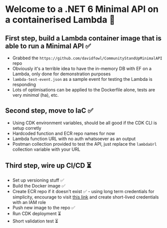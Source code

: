 # Welcome to a .NET 6 Minimal API on a containerised Lambda 👋

## First step, build a Lambda container image that is able to run a Minimal API ✅

- Grabbed the `https://github.com/davidfowl/CommunityStandUpMinimalAPI` repo
- Obviously it's a terrible idea to have the in-memory DB with EF on a Lambda, only done for demonstration purposes
- `lambda-test-event.json` as a sample event for testing the Lambda is responding
- Lots of optimisations can be applied to the Dockerfile alone, tests are very *minimal* (ha), etc.

## Second step, move to IaC ✅

- Using CDK environment variables, should be all good if the CDK CLI is setup corretly
- Hardcoded function and ECR repo names for now
- Lambda function URL with no auth whatsoever as an output
- Postman collection provided to test the API, just replace the `lambdaUrl` collection variable with your URL

## Third step, wire up CI/CD ⏳

- Set up versioning stuff ✅
- Build the Docker image ✅
- Create ECR repo if it doesn't exist ✅ - using long term credentials for simplicity, encourage to visit [this link](https://github.com/aws-actions/configure-aws-credentials) and create short-lived credentials with an IAM role
- Push new image to the repo ✅
- Run CDK deployment ⏳
- Short validation test ⏳
